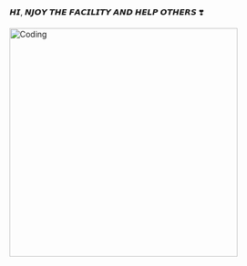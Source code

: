 𝙃𝙄, 𝙉𝙅𝙊𝙔 𝙏𝙃𝙀 𝙁𝘼𝘾𝙄𝙇𝙄𝙏𝙔 𝘼𝙉𝘿 𝙃𝙀𝙇𝙋 𝙊𝙏𝙃𝙀𝙍𝙎 ❣️

<img align="center" alt="Coding" width="400" src="https://www.themasterpicks.com/wp-content/uploads/2020/04/22b22287602523.5dbd29081561d.gif">
